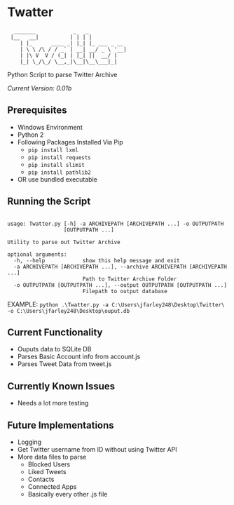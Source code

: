 # Twatter
```
  _______            _   _
 |__   __|          | | | |
    | |_      ____ _| |_| |_ ___ _ __
    | \ \ /\ / / _` | __| __/ _ \ '__|
    | |\ V  V / (_| | |_| ||  __/ |
    |_| \_/\_/ \__,_|\__|\__\___|_|
```

Python Script to parse Twitter Archive

*Current Version: 0.01b* 

## Prerequisites
* Windows Environment
* Python 2
* Following Packages Installed Via Pip
  * `pip install lxml`
  * `pip install requests`
  * `pip install slimit`
  * `pip install pathlib2`
* OR use bundled executable

## Running the Script
```

usage: Twatter.py [-h] -a ARCHIVEPATH [ARCHIVEPATH ...] -o OUTPUTPATH
                  [OUTPUTPATH ...]

Utility to parse out Twitter Archive

optional arguments:
  -h, --help            show this help message and exit
  -a ARCHIVEPATH [ARCHIVEPATH ...], --archive ARCHIVEPATH [ARCHIVEPATH ...]
                        Path to Twitter Archive Folder
  -o OUTPUTPATH [OUTPUTPATH ...], --output OUTPUTPATH [OUTPUTPATH ...]
                        Filepath to output database
```

EXAMPLE: `python .\Twatter.py -a C:\Users\jfarley248\Desktop\Twitter\ -o C:\Users\jfarley248\Desktop\ouput.db`

## Current Functionality
* Ouputs data to SQLite DB
* Parses Basic Account info from account.js
* Parses Tweet Data from tweet.js

## Currently Known Issues
* Needs a lot more testing

## Future Implementations
* Logging
* Get Twitter username from ID without using Twitter API
* More data files to parse
  * Blocked Users
  * Liked Tweets
  * Contacts
  * Connected Apps
  * Basically every other .js file
 
